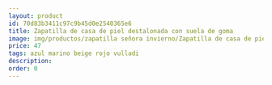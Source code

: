 ```yaml
---
layout: product
id: 70d83b3411c97c9b45d0e2540365e6
title: Zapatilla de casa de piel destalonada con suela de goma 
image: img/productos/zapatilla señora invierno/Zapatilla de casa de piel destalonada con suela de goma =47=azul marino beige rojo vulladi.webp
price: 47
tags: azul marino beige rojo vulladi
description: 
order: 0
---
```

